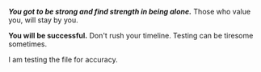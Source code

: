 
***You got to be strong and find strength in being alone.*** Those who value you, will stay by you.

**You will be successful.** Don't rush your timeline. Testing can be tiresome sometimes.

I am testing the file for accuracy.